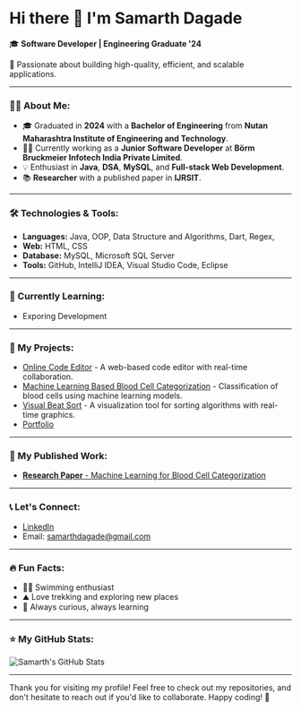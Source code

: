 # Hi there 👋 I'm Samarth Dagade

🎓 **Software Developer | Engineering Graduate '24**

🔧 Passionate about building high-quality, efficient, and scalable applications.

---

### 👨‍💻 About Me:
- 🎓 Graduated in **2024** with a **Bachelor of Engineering** from **Nutan Maharashtra Institute of Engineering and Technology**.
- 👨‍💻 Currently working as a **Junior Software Developer** at **Börm Bruckmeier Infotech India Private Limited**.
- 💡 Enthusiast in **Java**, **DSA**, **MySQL**, and **Full-stack Web Development**.
- 📚 **Researcher** with a published paper in **IJRSIT**.

---

### 🛠️ Technologies & Tools:
- **Languages:** Java, OOP, Data Structure and Algorithms, Dart, Regex,
- **Web:** HTML, CSS
- **Database:** MySQL, Microsoft SQL Server 
- **Tools:** GitHub, IntelliJ IDEA, Visual Studio Code, Eclipse

---

### 🌱 Currently Learning:
- Exporing Development
---

### 📂 My Projects:
- [Online Code Editor](https://github.com/yourusername/online-code-editor) - A web-based code editor with real-time collaboration.
- [Machine Learning Based Blood Cell Categorization](https://github.com/yourusername/ML-blood-cell-categorization) - Classification of blood cells using machine learning models.
- [Visual Beat Sort](https://github.com/yourusername/visual-beat-sort) - A visualization tool for sorting algorithms with real-time graphics.
- [Portfolio](https://samadagade.github.io/Mywebsite/)

---

### 📑 My Published Work:
- [**Research Paper** - Machine Learning for Blood Cell Categorization]([https://link-to-your-paper.com](https://ijsrst.com/home/issue/view/article.php?id=IJSRST52310587))

---

### 📞 Let's Connect:
- [LinkedIn](https://www.linkedin.com/in/samarthdagade)
- Email: samarthdagade@gmail.com

---

### 🔥 Fun Facts:
- 🏊‍♂️ Swimming enthusiast
- ⛰️ Love trekking and exploring new places
- 📖 Always curious, always learning

---

### ⭐ My GitHub Stats:
![Samarth's GitHub Stats]([https://github-readme-stats.vercel.app/api?username=yourusername&show_icons=true&hide_title=true&count_private=true&hide=prs](https://github-readme-stats.vercel.app/api?username=samarthdagade&show_icons=true&hide_title=true&count_private=true&hide=prs))

---

Thank you for visiting my profile! Feel free to check out my repositories, and don't hesitate to reach out if you'd like to collaborate. Happy coding! 🚀
